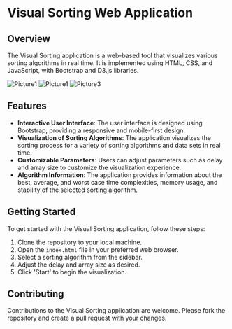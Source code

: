 # Visual Sorting Web Application

## Overview
The Visual Sorting application is a web-based tool that visualizes various sorting algorithms in real time. It is implemented using HTML, CSS, and JavaScript, with Bootstrap and D3.js libraries.

![Picture1](https://github.com/granthgg/Sorting_Algorithm_Visualizer/assets/69439823/fd31c131-e9ef-47dd-8264-3e4d35f7f927)
![Picture1](https://github.com/granthgg/Sorting_Algorithm_Visualizer/assets/69439823/2bd959cc-dd39-4c99-b8a9-a7c39ac71292)
![Picture3](https://github.com/granthgg/Sorting_Algorithm_Visualizer/assets/69439823/9d4c699a-f173-44e0-a903-915efbe9891c)


## Features
- **Interactive User Interface**: The user interface is designed using Bootstrap, providing a responsive and mobile-first design.
- **Visualization of Sorting Algorithms**: The application visualizes the sorting process for a variety of sorting algorithms and data sets in real time.
- **Customizable Parameters**: Users can adjust parameters such as delay and array size to customize the visualization experience.
- **Algorithm Information**: The application provides information about the best, average, and worst case time complexities, memory usage, and stability of the selected sorting algorithm.

## Getting Started
To get started with the Visual Sorting application, follow these steps:

1. Clone the repository to your local machine.
2. Open the `index.html` file in your preferred web browser.
3. Select a sorting algorithm from the sidebar.
4. Adjust the delay and array size as desired.
5. Click 'Start' to begin the visualization.

## Contributing
Contributions to the Visual Sorting application are welcome. Please fork the repository and create a pull request with your changes.


